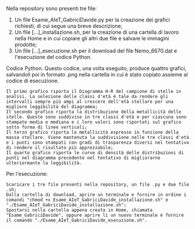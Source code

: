 Nella repository sono presenti tre file:

   1. Un file Esame_AIeT_GabriciDavide.py per la creazione dei grafici richiesti, di cui segue una breve descrizione;
   2. Un file [...]_installazione.sh, per la creazione di una cartella di lavoro nella Home e in cui copiare gli altri due file e salvare le immagini prodotte;
   3. Un file [...]_esecuzione.sh per il download del file Nemo_6670.dat e l'esecuzione del codice Python.

Codice Python. Questo codice, una volta eseguito, produce quattro grafici, salvandoli poi in formato .png nella cartella in cui è stato copiato assieme al codice di esecuzione.

    Il primo grafico riporta il Diagramma H-R del campione di stelle in analisi. La selezione delle classi d'età è tale da rendere gli intervalli sempre più ampi al crescere dell'età stellare per una migliore leggibilità del diagramma;
    Il secondo grafico riporta la distribuzione della metallicità delle stelle. Queste sono suddivise in tre classi d'età e per ciascuna sono stampate media e mediana e i loro valori sono riportati sul grafico sotto forma di linee verticali;
    Il terzo grafico riporta le metallicità espresse in funzione della massa stellare. Viene mantenuta la suddivisione nelle tre classi d'età e i punti sono stampati con gradi di trasparenza diversi nel tentativo di rendere il risultato più apprezzabile;
    Il quarto grafico riporta le curve di densità delle distribuzioni di punti nel diagramma precedente nel tentativo di migliorarne ulteriormante la leggibilità.

Per l'esecuzione:

    Scaricare i tre file presenti nella repository, un file .py e due file .sh;
    Dalla cartella di download, aprire un terminale e fornire in ordine i comandi "chmod +x Esame_AIeT_GabriciDavide_installazione.sh" e "./Esame_AIeT_GabriciDavide_installazione.sh";
    Spostarsi nella cartella appena creata in Home, chiamata "Esame_GabriciDavide", oppure aprire lì un nuovo terminale e fornire il comando "./Esame_AIeT_GabriciDavide_esecuzione.sh".


